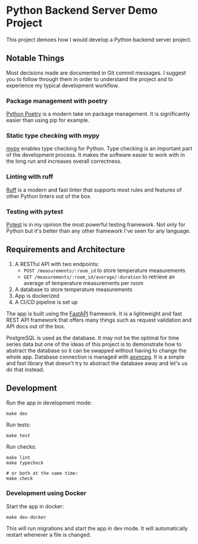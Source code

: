 Python Backend Server Demo Project
==================================

This project demoes how I would develop a Python backend server project.

Notable Things
--------------

Most decisions made are documented in Git commit messages. I suggest you to
follow through them in order to understand the project and to experience my
typical development workflow.

### Package management with poetry

[Python Poetry](https://python-poetry.org/) is a modern take on package
management. It is significantly easier than using pip for example.

### Static type checking with mypy

[mypy](https://mypy.readthedocs.io/en/stable/) enables type checking for Python.
Type checking is an important part of the development process. It makes the
software easier to work with in the long run and increases overall correctness.

### Linting with ruff

[Ruff](https://docs.astral.sh/ruff/) is a modern and fast linter that supports
most rules and features of other Python linters out of the box.

### Testing with pytest

[Pytest](https://docs.pytest.org/en/latest/) is in my opinion the most powerful
testing framework. Not only for Python but it's better than any other framework
I've seen for any language.

Requirements and Architecture
-----------------------------

1. A RESTful API with two endpoints:
    * `POST /measurements/:room_id` to store temperature measurements
    * `GET /measurements/:room_id/average/:duration` to retrieve an average of
      temperature measurements per room
2. A database to store temperature measurements
3. App is dockerized
4. A CI/CD pipeline is set up

The app is built using the [FastAPI](https://fastapi.tiangolo.com/) framework.
It is a lightweight and fast REST API framework that offers many things such as
request validation and API docs out of the box.

PostgreSQL is used as the database. It may not be the optimal for time series
data but one of the ideas of this project is to demonstrate how to abstract
the database so it can be swapped without having to change the whole app.
Database connection is managed with [asyncpg](https://github.com/MagicStack/asyncpg).
It is a simple and fast library that doesn't try to abstract the database away
and let's us do that instead.

Development
-----------

Run the app in development mode:
```
make dev
```

Run tests:
```
make test
```

Run checks:
```
make lint
make typecheck

# or both at the same time:
make check
```

### Development using Docker

Start the app in docker:
```
make dev-docker
```
This will run migrations and start the app in dev mode. It will automatically
restart whenever a file is changed.
